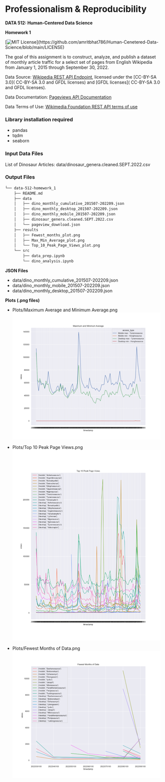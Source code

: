 # Professionalism & Reproducibility

**DATA 512: Human-Centered Data Science**

**Homework 1**

[![MIT License](https://img.shields.io/apm/l/atomic-design-ui.svg?)](https://github.com/amritbhat786/Human-Cenetered-Data-Science/blob/main/LICENSE)

The goal of this assignment is to construct, analyze, and publish a dataset of monthly article traffic for a select set of pages from English Wikipedia from January 1, 2015 through September 30, 2022.


Data Source: [Wikipedia REST API Endpoint](https://wikimedia.org/api/rest_v1/#/Pageviews%20data/get_metrics_pageviews_per_article__project___access___agent___article___granularity___start___end_), licensed under the [CC-BY-SA 3.0]( CC-BY-SA 3.0 and GFDL licenses) and [GFDL licenses]( CC-BY-SA 3.0 and GFDL licenses).

Data Documentation: [Pageviews API Documentation](https://wikitech.wikimedia.org/wiki/Analytics/AQS/Pageviews)

Data Terms of Use: [Wikimedia Foundation REST API terms of use](https://www.mediawiki.org/wiki/REST_API#Terms_and_conditions)

### Library installation required
 - pandas
 - tqdm
 - seaborn


### Input Data Files
List of Dinosaur Articles: data/dinosaur_genera.cleaned.SEPT.2022.csv

### Output Files

```bash
└── data-512-homework_1
    ├── README.md
    ├── data
    │   ├── dino_monthly_cumulative_201507-202209.json
    │   ├── dino_monthly_desktop_201507-202209.json
    │   ├── dino_monthly_mobile_201507-202209.json
    │   ├── dinosaur_genera.cleaned.SEPT.2022.csv
    │   └── pageview_download.json
    ├── results
    │   ├── Fewest_months_plot.png
    │   ├── Max_Min_Average_plot.png
    │   └── Top_10_Peak_Page_Views_plot.png
    └── src
        ├── data_prep.ipynb
        └── dino_analysis.ipynb
```

**JSON Files**
- data/dino_monthly_cumulative_201507-202209.json
- data/dino_monthly_mobile_201507-202209.json
- data/dino_monthly_desktop_201507-202209.json

**Plots (.png files)**

- Plots/Maximum Average and Minimum Average.png
![Maximum Average and Minimum Average.](https://github.com/amritbhat786/Human-Cenetered-Data-Science/blob/main/data-512-homework_1/results/Max_Min_Average_plot.png)

- Plots/Top 10 Peak Page Views.png
![Top 10 Peak Page Views](https://github.com/amritbhat786/Human-Cenetered-Data-Science/blob/main/data-512-homework_1/results/Top_10_Peak_Page_Views_plot.png)

- Plots/Fewest Months of Data.png
![Fewest Months of Data](https://github.com/amritbhat786/Human-Cenetered-Data-Science/blob/main/data-512-homework_1/results/Fewest_months_plot.png)
